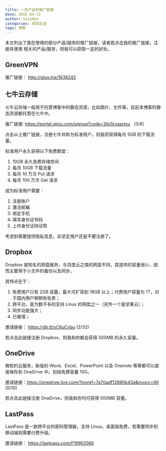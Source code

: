 ```yaml
---
title: 一些产品的推广链接
date: 2015-04-11
author: SeisMan
categories: 胡言乱语
tags: 博客
---
```


本文列出了我在使用的部分产品/服务的推广链接，读者若点击我的推广链接，注册并使用
相关的产品/服务，则我可以获取一定的好处。

<!--more-->

## GreenVPN

推广链接： <http://gjsq.me/1638242>

## 七牛云存储

七牛云存储一般用于托管博客中的静态资源，比如图片、文件等。目前本博客的静态资源都托管在七牛中。

推广链接: <https://portal.qiniu.com/signup?code=3ljo5rxaartxu> （0/8）

点击以上推广链接，注册七牛并称为标准用户，则我将获得每月 5GB 的下载流量。

标准用户永久获得以下免费额度：

1.  10GB 永久免费存储空间
2.  每月 10GB 下载流量
3.  每月 10 万次 Put 请求
4.  每月 100 万次 Get 请求

成为标准用户需要：

1.  注册账户
2.  激活邮箱
3.  绑定手机
4.  填写身份证号码
5.  上传身份证持证照

考虑到需要提供隐私信息，非坚定用户还是不要注册了。

## Dropbox

Dropbox 是知名的网盘服务，与百度云之类的网盘不同，其提供的容量很小，因而主要用于小文件的备份以及同步。

其特点在于：

1.  免费用户只有 2GB 容量，最大可扩容到 18GB 以上；付费用户容量为 1T，对于国内用户稍稍有些贵；
2.  跨平台，是为数不多的支持 Linux 的网盘之一（另外一个是坚果云）；
3.  同步功能强大；
4.  已被墙；

邀请链接： <https://db.tt/sC6uCvbu> (2/32)

若点击此链接注册 Dropbox，则我和你都会获得 500MB 的永久容量。

## OneDrive

微软的云服务，新版的 Word、Excel、PowerPoint 以及 Onenote 等等都可以直接保存到 OneDrive 中。初始免费容量 15G。

邀请链接：<https://onedrive.live.com/?invref=7a70adf12890b43a&invsrc=90> (0/10)

若点击此链接注册 OneDrive，则我和你均可获得 500MB 容量。

## LastPass

LastPass 是一款跨平台的密码管理器，支持 Linux。桌面版免费，若需要同步到移动端则需要付费升级。

邀请链接： <https://lastpass.com/f?9962066>
